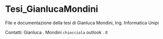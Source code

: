 # Tesi_GianlucaMondini

File e documentazione della tesi di Gianluca Mondini, Ing. Informatica Unipi

Contatti: Gianluca . Mondini `chiocciola` outlook . it

